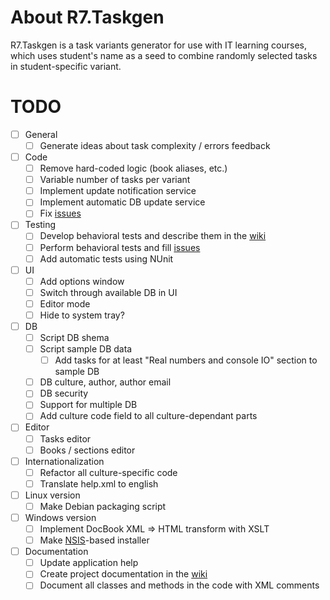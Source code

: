 # About R7.Taskgen

R7.Taskgen is a task variants generator for use with IT learning courses, which uses student's 
name as a seed to combine randomly selected tasks in student-specific variant. 

# TODO

- [ ] General 
	- [ ] Generate ideas about task complexity / errors feedback

- [ ] Code
	- [ ] Remove hard-coded logic (book aliases, etc.)
	- [ ] Variable number of tasks per variant  	
	- [ ] Implement update notification service
	- [ ] Implement automatic DB update service
	- [ ] Fix [issues](https://github.com/vsoc-2014/R7.TaskGen/issues) 
	
- [ ] Testing
	- [ ] Develop behavioral tests and describe them in the [wiki](https://github.com/vsoc-2014/R7.TaskGen/wiki)
	- [ ] Perform behavioral tests and fill [issues](https://github.com/vsoc-2014/R7.TaskGen/issues) 
	- [ ] Add automatic tests using NUnit  
	
- [ ] UI	
	- [ ] Add options window
	- [ ] Switch through available DB in UI
	- [ ] Editor mode
	- [ ] Hide to system tray?
  
- [ ] DB
	- [ ] Script DB shema
	- [ ] Script sample DB data
		- [ ] Add tasks for at least "Real numbers and console IO" section to sample DB
    - [ ] DB culture, author, author email
	- [ ] DB security
	- [ ] Support for multiple DB
	- [ ] Add culture code field to all culture-dependant parts
			
- [ ] Editor
	- [ ] Tasks editor
	- [ ] Books / sections editor

- [ ] Internationalization
	- [ ] Refactor all culture-specific code	
	- [ ] Translate help.xml to english
	
- [ ] Linux version
	- [ ] Make Debian packaging script

- [ ] Windows version  
	- [ ] Implement DocBook XML => HTML transform with XSLT
	- [ ] Make [NSIS](http://nsis.sourceforge.net/Download)-based installer
	
- [ ] Documentation
	- [ ] Update application help
	- [ ] Create project documentation in the [wiki](https://github.com/vsoc-2014/R7.TaskGen/wiki)
	- [ ] Document all classes and methods in the code with XML comments
